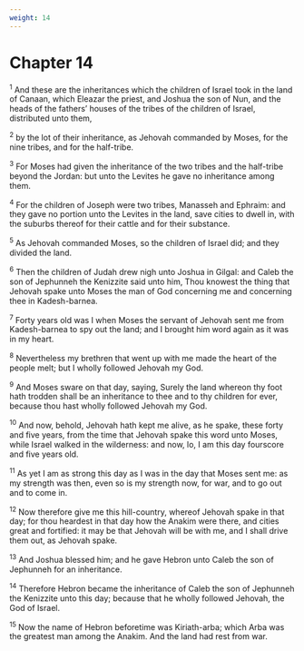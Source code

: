 ```yaml
---
weight: 14
---
```


# Chapter 14

<sup>1</sup> And these are the inheritances which the children of Israel took in the land of Canaan, which Eleazar the priest, and Joshua the son of Nun, and the heads of the fathers’ houses of the tribes of the children of Israel, distributed unto them, 

<sup>2</sup> by the lot of their inheritance, as Jehovah commanded by Moses, for the nine tribes, and for the half-tribe. 

<sup>3</sup> For Moses had given the inheritance of the two tribes and the half-tribe beyond the Jordan: but unto the Levites he gave no inheritance among them. 

<sup>4</sup> For the children of Joseph were two tribes, Manasseh and Ephraim: and they gave no portion unto the Levites in the land, save cities to dwell in, with the suburbs thereof for their cattle and for their substance. 

<sup>5</sup> As Jehovah commanded Moses, so the children of Israel did; and they divided the land. 

<sup>6</sup> Then the children of Judah drew nigh unto Joshua in Gilgal: and Caleb the son of Jephunneh the Kenizzite said unto him, Thou knowest the thing that Jehovah spake unto Moses the man of God concerning me and concerning thee in Kadesh-barnea. 

<sup>7</sup> Forty years old was I when Moses the servant of Jehovah sent me from Kadesh-barnea to spy out the land; and I brought him word again as it was in my heart. 

<sup>8</sup> Nevertheless my brethren that went up with me made the heart of the people melt; but I wholly followed Jehovah my God. 

<sup>9</sup> And Moses sware on that day, saying, Surely the land whereon thy foot hath trodden shall be an inheritance to thee and to thy children for ever, because thou hast wholly followed Jehovah my God. 

<sup>10</sup> And now, behold, Jehovah hath kept me alive, as he spake, these forty and five years, from the time that Jehovah spake this word unto Moses, while Israel walked in the wilderness: and now, lo, I am this day fourscore and five years old. 

<sup>11</sup> As yet I am as strong this day as I was in the day that Moses sent me: as my strength was then, even so is my strength now, for war, and to go out and to come in. 

<sup>12</sup> Now therefore give me this hill-country, whereof Jehovah spake in that day; for thou heardest in that day how the Anakim were there, and cities great and fortified: it may be that Jehovah will be with me, and I shall drive them out, as Jehovah spake. 

<sup>13</sup> And Joshua blessed him; and he gave Hebron unto Caleb the son of Jephunneh for an inheritance. 

<sup>14</sup> Therefore Hebron became the inheritance of Caleb the son of Jephunneh the Kenizzite unto this day; because that he wholly followed Jehovah, the God of Israel. 

<sup>15</sup> Now the name of Hebron beforetime was Kiriath-arba; which Arba was the greatest man among the Anakim. And the land had rest from war. 


